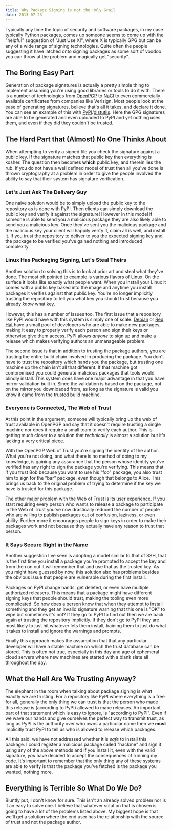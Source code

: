 ```yaml
---
title: Why Package Signing is not the Holy Grail
date: 2013-07-23
---
```


Typically any time the topic of security and software packages, in my case
typically Python packages, comes up someone seems to come up with the "helpful"
suggestion of "Just Use X!", where X is typically GPG but can be any of a wide
range of signing technologies. Quite often the people suggesting it have
latched onto signing packages as some sort of voodoo you can throw at the
problem and magically get "security".


## The Boring Easy Part

Generation of package signatures is actually a pretty simple thing to implement
assuming you're using good libraries or tools to do it with. There is a number
of technologies from [OpenPGP][1] to [NaCl][2] to even commercially available
certificates from companies like Verisign. Most people look at the ease of
generating signatures, believe that's all it takes, and declare it done.
You can see an example of this with [PyPI][3]/[distutils][4]. Here the GPG
signatures are able to be generated and even uploaded to PyPI and yet nothing
uses them, and even if they did they couldn't be trusted.


## The Hard Part that (Almost) No One Thinks About

When attempting to verify a signed file you check the signature against a
public key. If the signature matches that public key then everything is kosher.
The question then becomes **which** public key, and therein lies the rub. If
you do not have a well defined model of trust then all you've done is thrown
cryptography at a problem in order to give the people involved the ability to
say that their system has signature verification.


### Let's Just Ask The Delivery Guy

One naive solution would be to simply upload the public key to the repository
as is done with PyPI. Then clients can simply download the public key and
verify it against the signature! However in this model if someone is able to
send you a malicious package they are also likely able to send you a malicious
key. Once they've sent you the malicious package and the malicious key your
client will happily verify it, claim all is well, and install it. If you trust
the repository to deliver to you the expected signing key and the package to be
verified you've gained nothing and introduced complexity.


### Linux Has Packaging Signing, Let's Steal Theirs

Another solution to solving this is to look at prior art and steal what they've
done. The most oft pointed to example is various flavors of Linux. On the
surface it looks like exactly what people want. When you install your Linux it
comes with a public key baked into the image and anytime you install packages
it verifies against that public key. You're no longer implicitly trusting the
repository to tell you what key you should trust because you already *know*
what key.

However, this has a number of issues too. The first issue that a repository
like PyPI would have with this system is simply one of scale. [Debian][5] or
[Red Hat][6] have a small pool of developers who are able to make new packages,
making it easy to properly verify each person and sign their keys or otherwise
give them access. PyPI allows *anyone* to sign up and make a release which
makes verifying authors an unmanageable problem.

The second issue is that in addition to trusting the package authors, you are
trusting the entire build chain involved in producing the package. You don't
have to trust the repository which hands you the package, but trusting one
machine up the chain isn't all that different. If that machine got compromised
you could generate malicious packages that tools would blindly install. This
system does have one major advantage in that you have mirror validation built
in. Since the validation is based on the package, not on the mirror you
downloaded from, as long as the signature is valid you know it came from the
trusted build machine.


### Everyone is Connected, The Web of Trust

At this point in the argument, someone will typically bring up the web of trust
available in OpenPGP and say that it doesn't require trusting a single machine
nor does it require a small team to verify each author. This is getting much
closer to a solution that *technically* is almost a solution but it's lacking
a very critical piece.

With the OpenPGP Web of Trust you're signing the identity of the author. What
you're not doing, and what there is no method of doing to my knowledge, is
gaining any assurance that the person whose identity you've verified has any
right to sign the package you're verifying. This means that if you trust Bob
because you want to use his "foo" package, you also trust him to sign for the
"bar" package, even though that belongs to Alice. This brings us back to the
original problem of trying to determine if the key we have is trusted for this
package.

The other major problem with the Web of Trust is its user experience. If
you start requiring every person who wants to release a package to participate
in the Web of Trust you've now drastically reduced the number of people who are
willing to publish packages out of confusion, laziness, or even ability.
Further more it encourages people to sign keys in order to make their packages
work and not because they actually have any reason to trust that person.


### It Says Secure Right in the Name

Another suggestion I've seen is adopting a model similar to that of SSH, that
is the first time you install a package you're prompted to accept the key and
from then on out it will remember that and use that as the trusted key. As you
might have guessed by now, this solution also has problems besides the obvious
issue that people are vulnerable during the first install.

Packages on PyPI change hands, get deleted, or even have multiple authorized
releasers. This means that a package might have different signing keys that
people should trust, making the tooling even more complicated. So how does a
person know that when they attempt to install something and they get an invalid
signature warning that this one is "OK" to wipe but sometimes it's not? If they
go to PyPI to find out then we are back again at trusting the repository
implicitly. If they don't go to PyPI they are most likely to just hit whatever
lets them install, training them to just do what it takes to install and ignore
the warnings and prompts.

Finally this approach makes the assumption that that any particular developer
will have a stable machine on which the trust database can be stored. This is
often not true, especially in this day and age of ephemeral cloud servers where
new machines are started with a blank slate all throughout the day.


## What the Hell Are We Trusting Anyway?

The elephant in the room when talking about package signing is what exactly we
are trusting. For a repository like PyPI where everything is a free for all,
generally the only thing we can trust is that the person who made this release
is (according to PyPI) allowed to make releases. An important part of that
statement which is easy to ignore, is "according to PyPI".  Even if we wave our
hands and give ourselves the perfect way to transmit trust, as long as PyPI is
the authority over who owns a particular name then we **must** implicitly trust
PyPI to tell us who is allowed to release which packages.

All this said, we have not addressed whether it is *safe* to install this
package. I could register a malicious package called "hackme" and sign it using
any of the above methods and if you install it, even with the valid signature,
*you* have decided to accept the consequences of running my code. It's
important to remember that the only thing any of these systems are able to
verify is that the package you've fetched is the package you wanted,
nothing more.


## Everything is Terrible So What Do We Do?

Bluntly put, I don't know for sure. This isn't an already solved problem nor is
it an easy to solve one. I believe that whatever solution that is chosen is
going to have a lot of the problems listed above. My biggest hope is that we'll
get a solution where the end user has the relationship with the source of trust
and not the package author.


[1]: http://www.openpgp.org/
[2]: http://nacl.cr.yp.to/
[3]: https://pypi.python.org/
[4]: http://docs.python.org/2/distutils/packageindex.html#uploading-packages
[5]: http://www.debian.org/
[6]: https://www.redhat.com/
[7]: http://convergence.io/
